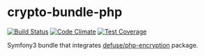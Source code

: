 crypto-bundle-php
=============

[![Build Status](https://api.travis-ci.org/gdbots/crypto-bundle-php.svg)](https://travis-ci.org/gdbots/crypto-bundle-php)
[![Code Climate](https://codeclimate.com/github/gdbots/crypto-bundle-php/badges/gpa.svg)](https://codeclimate.com/github/gdbots/crypto-bundle-php)
[![Test Coverage](https://codeclimate.com/github/gdbots/crypto-bundle-php/badges/coverage.svg)](https://codeclimate.com/github/gdbots/crypto-bundle-php/coverage)


Symfony3 bundle that integrates [defuse/php-encryption](https://github.com/defuse/php-encryption) package.
